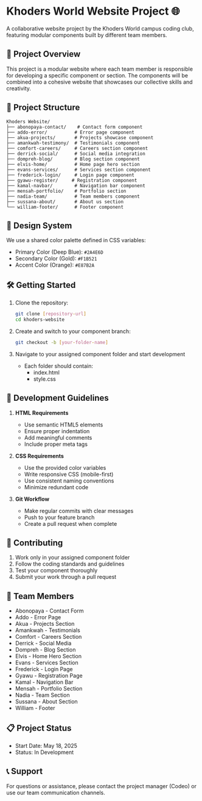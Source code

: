 # Khoders World Website Project 🌐

A collaborative website project by the Khoders World campus coding club, featuring modular components built by different team members.

## 🎯 Project Overview

This project is a modular website where each team member is responsible for developing a specific component or section. The components will be combined into a cohesive website that showcases our collective skills and creativity.

## 🚀 Project Structure

```
Khoders Website/
├── abonopaya-contact/    # Contact form component
├── addo-error/          # Error page component
├── akua-projects/       # Projects showcase component
├── amankwah-testimony/  # Testimonials component
├── comfort-careers/     # Careers section component
├── derrick-social/      # Social media integration
├── dompreh-blog/        # Blog section component
├── elvis-home/          # Home page hero section
├── evans-services/      # Services section component
├── frederick-login/     # Login page component
├── gyawu-register/     # Registration component
├── kamal-navbar/        # Navigation bar component
├── mensah-portfolio/    # Portfolio section
├── nadia-team/          # Team members component
├── sussana-about/       # About us section
└── william-footer/      # Footer component
```

## 🎨 Design System

We use a shared color palette defined in CSS variables:
- Primary Color (Deep Blue): `#2A4E6D`
- Secondary Color (Gold): `#F1B521`
- Accent Color (Orange): `#E87B2A`

## 🛠️ Getting Started

1. Clone the repository:
   ```bash
   git clone [repository-url]
   cd khoders-website
   ```

2. Create and switch to your component branch:
   ```bash
   git checkout -b [your-folder-name]
   ```

3. Navigate to your assigned component folder and start development
   - Each folder should contain:
     - index.html
     - style.css

## 📝 Development Guidelines

1. **HTML Requirements**
   - Use semantic HTML5 elements
   - Ensure proper indentation
   - Add meaningful comments
   - Include proper meta tags

2. **CSS Requirements**
   - Use the provided color variables
   - Write responsive CSS (mobile-first)
   - Use consistent naming conventions
   - Minimize redundant code

3. **Git Workflow**
   - Make regular commits with clear messages
   - Push to your feature branch
   - Create a pull request when complete

## 🤝 Contributing

1. Work only in your assigned component folder
2. Follow the coding standards and guidelines
3. Test your component thoroughly
4. Submit your work through a pull request

## 👥 Team Members

- Abonopaya - Contact Form
- Addo - Error Page
- Akua - Projects Section
- Amankwah - Testimonials
- Comfort - Careers Section
- Derrick - Social Media
- Dompreh - Blog Section
- Elvis - Home Hero Section
- Evans - Services Section
- Frederick - Login Page
- Gyawu - Registration Page
- Kamal - Navigation Bar
- Mensah - Portfolio Section
- Nadia - Team Section
- Sussana - About Section
- William - Footer

## 📋 Project Status

- Start Date: May 18, 2025
- Status: In Development

## 📞 Support

For questions or assistance, please contact the project manager (Codeo) or use our team communication channels.